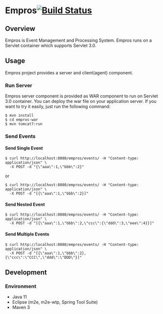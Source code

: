 Empros[![Build Status](https://travis-ci.org/codelibs/empros.svg?branch=master)](https://travis-ci.org/codelibs/empros)
======

## Overview

Empros is Event Management and Processing System.
Empros runs on a Servlet container which supports Servlet 3.0.

## Usage

Empros project provides a server and client(agent) component.

### Run Server

Empros server component is provided as WAR component to run on Servlet 3.0 container.
You can deploy the war file on your application server. 
If you want to try it easily, just run the following command:

    $ mvn install
    $ cd empros-war
    $ mvn tomcat7:run

### Send Events

#### Send Single Event

    $ curl http://localhost:8080/empros/events/ -H "Content-type: application/json" \
      -X POST -d "{\"aaa\":1,\"bbb\":2}"

or

    $ curl http://localhost:8080/empros/events/ -H "Content-type: application/json" \
      -X POST -d "[{\"aaa\":1,\"bbb\":2}]"

#### Send Nested Event

    $ curl http://localhost:8080/empros/events/ -H "Content-type: application/json" \
      -X POST -d "[{\"aaa\":1,\"bbb\":2,\"ccc\":{\"ddd\":3,\"eee\":4}}]"

#### Send Multiple Events

    $ curl http://localhost:8080/empros/events/ -H "Content-type: application/json" \
      -X POST -d "[{\"aaa\":1,\"bbb\":2},{\"ccc\":\"CCC\",\"ddd\":\"DDD\"}]"

## Development

### Environment

- Java 11
- Eclipse (m2e, m2e-wtp, Spring Tool Suite)
- Maven 3

